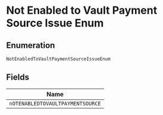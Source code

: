 
# Not Enabled to Vault Payment Source Issue Enum

## Enumeration

`NotEnabledToVaultPaymentSourceIssueEnum`

## Fields

| Name |
|  --- |
| `nOTENABLEDTOVAULTPAYMENTSOURCE` |

